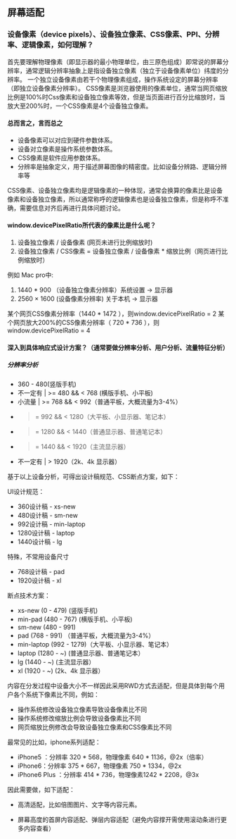 
## 屏幕适配

### 设备像素（device pixels）、设备独立像素、CSS像素、PPI、分辨率、逻辑像素，如何理解？

首先要理解物理像素（即显示器的最小物理单位，由三原色组成）即常说的屏幕分辨率，通常逻辑分辨率抽象上是指设备独立像素（独立于设备像素单位）纬度的分辨率。
一个独立设备像素由若干个物理像素组成，操作系统设定的屏幕分辨率（即独立设备像素分辨率）。
CSS像素是浏览器使用的像素单位，通常当网页缩放比例是100%时Css像素和设备独立像素等效，但是当页面进行百分比缩放时，当放大至200%时，一个CSS像素是4个设备独立像素。

#### 总而言之，言而总之

- 设备像素可以对应到硬件参数体系。
- 设备对立像素是操作系统参数体系。
- CSS像素是软件应用参数体系。
- 分辨率是抽象定义，用于描述屏幕图像的精密度。比如设备分辨路、逻辑分辨率等

CSS像素、设备独立像素均是逻辑像素的一种体现，通常会换算的像素比是设备像素和设备独立像素，所以通常称呼的逻辑像素也是设备独立像素，但是称呼不准确，需要信息对齐后再进行具体问题讨论。

#### window.devicePixelRatio所代表的像素比是什么呢？

1. 设备独立像素 / 设备像素 (网页未进行比例缩放时)
2. 设备独立像素 / CSS像素 = 设备独立像素 / 设备像素 * 缩放比例（网页进行比例缩放时）

例如 Mac pro中: 

1. 1440 * 900 （设备独立像素分辨率）系统设置 -> 显示器
2. 2560 × 1600 (设备像素分辨率)  关于本机 -> 显示器

某个网页CSS像素分辨率（1440 * 1472 ），则window.devicePixelRatio = 2
某个网页放大200%的CSS像素分辨率（ 720 * 736 ），则window.devicePixelRatio = 4


#### 深入到具体响应式设计方案？（通常要做分辨率分析、用户分析、流量特征分析）

##### 分辨率分析

- 360 - 480(竖版手机)
- 不一定有 | >= 480 && < 768 (横版手机、小平板)
- 小流量 | >= 768 && < 992（普通平板，大概流量为3-4%）
- >= 992 && < 1280（大平板、小显示器、笔记本）
- >= 1280 && < 1440（普通显示器、普通笔记本）
- >= 1440 && < 1920（主流显示器）
- 不一定有 | > 1920（2k、4k 显示器）

基于以上设备分析，可得出设计稿规范、CSS断点方案，如下：

UI设计规范：

- 360设计稿 - xs-new 
- 480设计稿 - sm-new
- 992设计稿 - min-laptop
- 1280设计稿 - laptop
- 1440设计稿 - lg

特殊，不常用设备尺寸

- 768设计稿 - pad
- 1920设计稿 - xl


断点技术方案：

- xs-new (0 - 479)  (竖版手机)
- min-pad (480 - 767)  (横版手机、小平板)
- sm-new (480 - 991)
- pad (768 - 991) （普通平板，大概流量为3-4%）
- min-laptop (992 - 1279)（大平板、小显示器、笔记本）
- laptop (1280 - ~)   (普通显示器、普通笔记本）
- lg     (1440 - ~)  (主流显示器）
- xl     (1920 - ~)   (2k、4k 显示器）


内容在分发过程中设备大小不一样因此采用RWD方式去适配，但是具体到每个用户各个系统下像素比不同，例如：

- 操作系统修改设备独立像素导致设备像素比不同
- 操作系统修改缩放比例会导致设备像素比不同
- 网页缩放比例修改会导致设备独立像素和CSS像素比不同

最常见的比如，iphone系列适配：

- iPhone5 ：分辨率 320 * 568，物理像素 640 * 1136，@2x（倍率）
- iPhone6：分辨率 375 * 667，物理像素 750 * 1334，@2x
- iPhone6 Plus ：分辨率 414 *  736，物理像素1242 * 2208，@3x

因此需要做，如下适配：

- 高清适配，比如倍图图片、文字等内容元素。

- 屏幕高度的首屏内容适配、弹层内容适配（避免内容撑开需使用滚动条进行更多内容查看）














